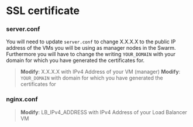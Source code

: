 # SSL certificate
### server.conf
You will need to update `server.conf` to change X.X.X.X to the public IP address of the VMs you will be using as manager nodes in the Swarm. Furthermore you will have to change the writing `YOUR_DOMAIN` with your domain for which you have generated the certificates for.
> **Modify**: X.X.X.X with IPv4 Address of your VM (manager)
> **Modify**: `YOUR_DOMAIN` with domain for which you have generated the certificates for

### nginx.conf
> **Modify**: LB_IPv4_ADDRESS with IPv4 Address of your Load Balancer VM
